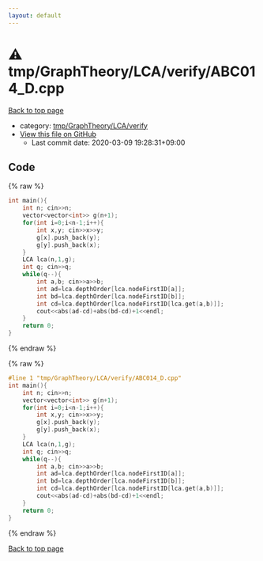 ```yaml
---
layout: default
---
```


<!-- mathjax config similar to math.stackexchange -->
<script type="text/javascript" async
  src="https://cdnjs.cloudflare.com/ajax/libs/mathjax/2.7.5/MathJax.js?config=TeX-MML-AM_CHTML">
</script>
<script type="text/x-mathjax-config">
  MathJax.Hub.Config({
    TeX: { equationNumbers: { autoNumber: "AMS" }},
    tex2jax: {
      inlineMath: [ ['$','$'] ],
      processEscapes: true
    },
    "HTML-CSS": { matchFontHeight: false },
    displayAlign: "left",
    displayIndent: "2em"
  });
</script>

<script type="text/javascript" src="https://cdnjs.cloudflare.com/ajax/libs/jquery/3.4.1/jquery.min.js"></script>
<script src="https://cdn.jsdelivr.net/npm/jquery-balloon-js@1.1.2/jquery.balloon.min.js" integrity="sha256-ZEYs9VrgAeNuPvs15E39OsyOJaIkXEEt10fzxJ20+2I=" crossorigin="anonymous"></script>
<script type="text/javascript" src="../../../../../assets/js/copy-button.js"></script>
<link rel="stylesheet" href="../../../../../assets/css/copy-button.css" />


# :warning: tmp/GraphTheory/LCA/verify/ABC014_D.cpp

<a href="../../../../../index.html">Back to top page</a>

* category: <a href="../../../../../index.html#95823e082aa65886d45d316a0caae256">tmp/GraphTheory/LCA/verify</a>
* <a href="{{ site.github.repository_url }}/blob/master/tmp/GraphTheory/LCA/verify/ABC014_D.cpp">View this file on GitHub</a>
    - Last commit date: 2020-03-09 19:28:31+09:00




## Code

<a id="unbundled"></a>
{% raw %}
```cpp
int main(){
    int n; cin>>n;
    vector<vector<int>> g(n+1);
    for(int i=0;i<n-1;i++){
        int x,y; cin>>x>>y;
        g[x].push_back(y);
        g[y].push_back(x);
    }
    LCA lca(n,1,g);
    int q; cin>>q;
    while(q--){
        int a,b; cin>>a>>b;
        int ad=lca.depthOrder[lca.nodeFirstID[a]];
        int bd=lca.depthOrder[lca.nodeFirstID[b]];
        int cd=lca.depthOrder[lca.nodeFirstID[lca.get(a,b)]];
        cout<<abs(ad-cd)+abs(bd-cd)+1<<endl;
    }
    return 0;
}

```
{% endraw %}

<a id="bundled"></a>
{% raw %}
```cpp
#line 1 "tmp/GraphTheory/LCA/verify/ABC014_D.cpp"
int main(){
    int n; cin>>n;
    vector<vector<int>> g(n+1);
    for(int i=0;i<n-1;i++){
        int x,y; cin>>x>>y;
        g[x].push_back(y);
        g[y].push_back(x);
    }
    LCA lca(n,1,g);
    int q; cin>>q;
    while(q--){
        int a,b; cin>>a>>b;
        int ad=lca.depthOrder[lca.nodeFirstID[a]];
        int bd=lca.depthOrder[lca.nodeFirstID[b]];
        int cd=lca.depthOrder[lca.nodeFirstID[lca.get(a,b)]];
        cout<<abs(ad-cd)+abs(bd-cd)+1<<endl;
    }
    return 0;
}

```
{% endraw %}

<a href="../../../../../index.html">Back to top page</a>

